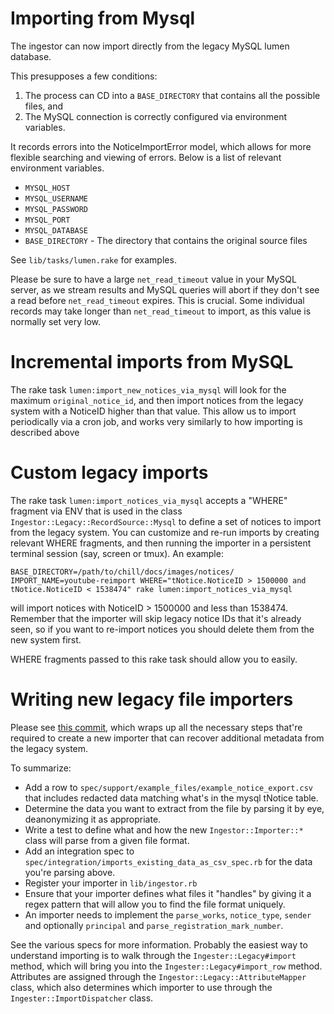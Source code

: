 Importing from Mysql
====================

The ingestor can now import directly from the legacy MySQL lumen database.

This presupposes a few conditions:

1) The process can CD into a `BASE_DIRECTORY` that contains all the possible files, and
2) The MySQL connection is correctly configured via environment variables.

It records errors into the NoticeImportError model, which allows for more
flexible searching and viewing of errors. Below is a list of relevant
environment variables.

* `MYSQL_HOST`
* `MYSQL_USERNAME`
* `MYSQL_PASSWORD`
* `MYSQL_PORT`
* `MYSQL_DATABASE`
* `BASE_DIRECTORY` - The directory that contains the original source files

See `lib/tasks/lumen.rake` for examples.

Please be sure to have a large `net_read_timeout` value in your MySQL server,
as we stream results and MySQL queries will abort if they don't see a read
before `net_read_timeout` expires. This is crucial. Some individual records may
take longer than `net_read_timeout` to import, as this value is normally set
very low.

Incremental imports from MySQL
==============================

The rake task `lumen:import_new_notices_via_mysql` will look for the
maximum `original_notice_id`, and then import notices from the legacy system
with a NoticeID higher than that value.  This allow us to import periodically
via a cron job, and works very similarly to how importing is described above

Custom legacy imports
=====================

The rake task `lumen:import_notices_via_mysql` accepts a "WHERE"
fragment via ENV that is used in the class
`Ingestor::Legacy::RecordSource::Mysql` to define a set of notices to import
from the legacy system.  You can customize and re-run imports by creating
relevant WHERE fragments, and then running the importer in a persistent
terminal session (say, screen or tmux). An example:

    BASE_DIRECTORY=/path/to/chill/docs/images/notices/ IMPORT_NAME=youtube-reimport WHERE="tNotice.NoticeID > 1500000 and tNotice.NoticeID < 1538474" rake lumen:import_notices_via_mysql

will import notices with NoticeID > 1500000 and less than 1538474. Remember
that the importer will skip legacy notice IDs that it's already seen, so if you
want to re-import notices you should delete them from the new system first.

WHERE fragments passed to this rake task should allow you to easily.

Writing new legacy file importers
=================================

Please see [this
commit](https://github.com/berkmancenter/lumendatabase/commit/bf8db0515173c40336ab6e4e9c90b7fe618e5a47),
which wraps up all the necessary steps that're required to create a new
importer that can recover additional metadata from the legacy system.

To summarize:

* Add a row to `spec/support/example_files/example_notice_export.csv` that includes redacted data matching what's in the mysql tNotice table.
* Determine the data you want to extract from the file by parsing it by eye, deanonymizing it as appropriate.
* Write a test to define what and how the new `Ingestor::Importer::*` class will parse from a given file format.
* Add an integration spec to `spec/integration/imports_existing_data_as_csv_spec.rb` for the data you're parsing above.
* Register your importer in `lib/ingestor.rb`
* Ensure that your importer defines what files it "handles" by giving it a regex pattern that will allow you to find the file format uniquely.
* An importer needs to implement the `parse_works`, `notice_type`, `sender` and optionally `principal` and `parse_registration_mark_number`.

See the various specs for more information. Probably the easiest way to
understand importing is to walk through the `Ingester::Legacy#import` method,
which will bring you into the `Ingester::Legacy#import_row` method.  Attributes
are assigned through the `Ingestor::Legacy::AttributeMapper` class, which also
determines which importer to use through the `Ingester::ImportDispatcher` class.
